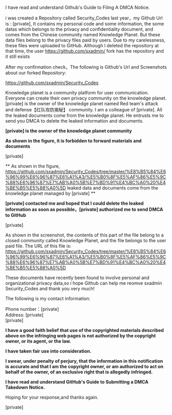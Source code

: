 I have read and understand Github's Guide to Filing A DMCA Notice.

i was created a Repository called Security_Codes last year，my Github Url is : [private], It contains my personal code and some information, the some datas which belongs to the privacy and confidentiality document, and comes from the Chinese community named Knowledge Planet. But these data files belong to the privacy files paid by users. Due to my carelessness, these files were uploaded to GitHub. Although I deleted the repository at that time, the user https://github.com/sxadmin/ fork has the repository and it still exists

After my confirmation check，The following is Github's Url and Screenshots about our forked Repository:

https://github.com/sxadmin/Security_Codes

Knowledge planet is a community platform for user communication. Everyone can create their own privacy community on the knowledge planet. [private] is the owner of the knowledge planet named Red team's attack and defense【红队攻防揭秘】 community. I am a colleague of [private]. All the leaked documents come from the knowledge planet. He entrusts me to send you DMCA to delete the leaked information and documents.

**[private] is the owner of the knowledge planet community**

**As shown in the figure, it is forbidden to forward materials and documents**

[private]

** As shown in the figure, https://github.com/sxadmin/Security_Codes/tree/master/%E8%B5%84%E6%96%99%E6%96%87%E6%A1%A3/%E5%B0%8F%E5%AF%86%E5%9C%88%E6%96%87%E7%AB%A0%5B%E7%BD%91%E4%BC%A0%20%E4%BE%B5%E5%88%A0%5D leaked data and documents come from the knowledge planet managed by [private] **

**[private] contacted me and hoped that I could delete the leaked information as soon as possible，[private] authorized me to send DMCA to GitHub**

[private]

As shown in the screenshot, the contents of this part of the file belong to a closed community called Knowledge Planet, and the file belongs to the user paid file. The URL of this file is: https://github.com/sxadmin/Security_Codes/tree/master/%E8%B5%84%E6%96%99%E6%96%87%E6%A1%A3/%E5%B0%8F%E5%AF%86%E5%9C%88%E6%96%87%E7%AB%A0%5B%E7%BD%91%E4%BC%A0%20%E4%BE%B5%E5%88%A0%5D

These documents have recently been found to involve personal and organizational privacy data,so i hope Github can help me reomve sxadmin  Security_Codes and thank you very much!

The following is my contact information:

Phone number：[private]  
Address: [private]  
[private]

**I have a good faith belief that use of the copyrighted materials described above on the infringing web pages is not authorized by the copyright owner, or its agent, or the law.**

**I have taken fair use into consideration.**

**I swear, under penalty of perjury, that the information in this notification is accurate and that I am the copyright owner, or am authorized to act on behalf of the owner, of an exclusive right that is allegedly infringed.**

**I have read and understand GitHub's Guide to Submitting a DMCA Takedown Notice.**

Hoping for your response,and thanks again.

[private]
